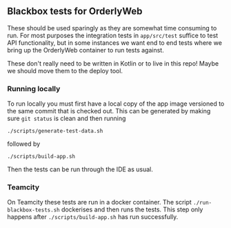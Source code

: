 ## Blackbox tests for OrderlyWeb

These should be used sparingly as they are somewhat time consuming to run. For most purposes 
the integration tests in `app/src/test` suffice to test API functionality, but in some instances 
we want end to end tests where we bring up the OrderlyWeb container to run tests against.

These don't really need to be written in Kotlin or to live in this repo! Maybe we should move them
 to the deploy tool.

### Running locally 
To run locally you must first have a local copy of the app image versioned to the same commit that
is checked out. This can be generated by making sure `git status` is clean and then running

    ./scripts/generate-test-data.sh

followed by
 
    ./scripts/build-app.sh
    
Then the tests can be run through the IDE as usual.

### Teamcity
On Teamcity these tests are run in a docker container. The script `./run-blackbox-tests.sh`
dockerises and then runs the tests. This step only happens after `./scripts/build-app.sh` 
has run successfully.
